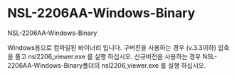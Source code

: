 # NSL-2206AA-Windows-Binary
NSL-2206AA-Windows-Binary

Windows용으로 컴파일된 바이너리 입니다.
구버전을 사용하는 경우 (v.3.3이하) 압축을 풀고 nsl2206_viewer.exe 를 실행 하십시오.
신규버전을 사용하는 경우 NSL-2206AA-Windows-Binary폴더의 nsl2206_viewer.exe 를 실행 하십시오.
